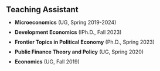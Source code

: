 <h1 id="teaching"></h1>

<h2 style="margin: 30px 0px 10px;">Teaching Assistant</h2>

<ul>

<li><strong>Microeconomics</strong> (UG, Spring 2019-2024)</li>
<div style="margin-bottom:10px"></div>
<li><strong>Development Economics</strong> (IPh.D., Fall 2023)</li>
<div style="margin-bottom:10px"></div>
<li><strong>Frontier Topics in Political Economy</strong> (Ph.D., Spring 2023)</li>
<div style="margin-bottom:10px"></div>
<li><strong>Public Finance Theory and Policy</strong> (UG, Spring 2020)</li>
<div style="margin-bottom:10px"></div>
<li><strong>Economics</strong> (UG, Fall 2019)</li>

</ul>
